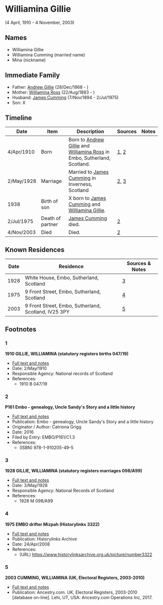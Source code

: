 ﻿---
layout: person
subject_key: i23770336
permalink: /people/i23770336
---

# Williamina Gillie
(4 April, 1910 - 4 November, 2003)

## Names

* Williamina Gillie
* Williamina Cumming (married name)
* Mina (nickname)

## Immediate Family

* Father: [Andrew Gillie](./@60068056@-andrew-gillie-b1868-12-28-d.md) (28/Dec/1868 - )
* Mother: [Williamina Ross](./@86024374@-williamina-ross-b1883-8-22-d.md) (22/Aug/1883 - )
* Husband: [James Cumming](./@492889@-james-cumming-b1894-11-7-d1975-7-2.md) (7/Nov/1894 - 2/Jul/1975)
* Son: X

## Timeline

Date | Item | Description | Sources | Notes
---|---|---|---|---
4/Apr/1910 | Born | Born to [Andrew Gillie](./@60068056@-andrew-gillie-b1868-12-28-d.md) and [Williamina Ross](./@86024374@-williamina-ross-b1883-8-22-d.md) in Embo, Sutherland, Scotland. | [1](#1), [2](#2) | 
2/May/1928 | Marriage | Married to [James Cumming](./@492889@-james-cumming-b1894-11-7-d1975-7-2.md) in Inverness, Scotland | [2](#2), [3](#3) | 
1938 | Birth of son | X born to [James Cumming](./@492889@-james-cumming-b1894-11-7-d1975-7-2.md) and [Williamina Gillie](./@23770336@-williamina-gillie-b1910-4-4-d2003-11-4.md). |  | 
2/Jul/1975 | Death of partner | [James Cumming](./@492889@-james-cumming-b1894-11-7-d1975-7-2.md) died. | [2](#2) | 
4/Nov/2003 | Died | Died. | [2](#2) | 

## Known Residences

Date | Residence | Sources & Notes
---|---|---
1928 | White House, Embo, Sutherland, Scotland | [3](#3)
1975 | 9 Front Street, Embo, Sutherland, Scotland | [4](#4)
2003 | 9 Front Street, Embo, Sutherland, Scotland, IV25 3PY | [5](#5)

## Footnotes

### 1

**1910 GILLIE, WILLIAMINA (statutory registers births 047/19)**

* [Full text and notes](../sources/@19457833@-1910-gillie,-williamina-statutory-registers-births-047-19-.md)
* Date: 2/May/1910
* Responsible Agency: National records of Scotland
* References: 
  * 1910 B 047/19

### 2

**P161 Embo - genealogy, Uncle Sandy's Story and a little history**

* [Full text and notes](../sources/@95058656@-p161-embo-genealogy,-uncle-sandy's-story-and-a-little-history.md)
* Publication: Embo - genealogy, Uncle Sandy's Story and a little history
* Originator / Author: Catriona Grigg
* Date: 2016
* Filed by Entry: EMBO/P161/C1.3
* References: 
  * (ISBN) 978-1-910205-49-5

### 3

**1928 GILLIE, WILLIAMINA (statutory registers marriages 098/A99)**

* [Full text and notes](../sources/@32473735@-1928-gillie,-williamina-statutory-registers-marriages-098-a99-.md)
* Date: 3/May/1928
* Responsible Agency: National Records of Scotland
* References: 
  * 1928 M 098/A99

### 4

**1975 EMBO drifter Mizpah (Historylinks 3322)**

* [Full text and notes](../sources/@32473964@-1975-embo-drifter-mizpah-historylinks-3322-.md)
* Publication: Historylinks Archive
* Date: 24/Apr/2008
* References: 
  * (URL) https://www.historylinksarchive.org.uk/picture/number3322

### 5

**2003 CUMMING, WILLIAMINA (UK, Electoral Registers, 2003-2010)**

* [Full text and notes](../sources/@38527838@-2003-cumming,-williamina-uk,-electoral-registers,-2003-2010-.md)
* Publication: Ancestry.com. UK, Electoral Registers, 2003-2010 [database on-line]. Lehi, UT, USA: Ancestry.com Operations Inc, 2017.

